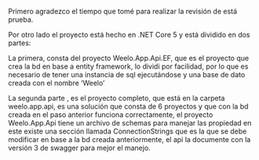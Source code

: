 Primero agradezco el tiempo que tomé para realizar la revisión de está prueba.

Por otro lado el proyecto está hecho en .NET Core 5 y está dividido en dos partes:

La primera, consta del proyecto Weelo.App.Api.EF, que es el proyecto que crea la bd en  base a entity framework, lo dividi por facilidad, por lo que es necesario de tener una instancia de sql ejecutándose y una base de dato creada con el nombre ‘Weelo’

La segunda parte , es el proyecto completo, que está en la carpeta weelo.app.api, es una solución que consta de 6 proyectos y que con la bd creada en el paso anterior funciona correctamente, el proyecto Weelo.App.Api tiene un archivo de schemas para manejar las propiedad en este existe una sección llamada ConnectionStrings que es la que se debe modificar en base a la bd creada anteriormente, el api la documente con la versión 3 de swagger para mejor el manejo.
